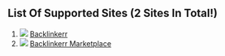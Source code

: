 ## List Of Supported Sites (2 Sites In Total!)
1. ![](https://www.google.com/s2/favicons?domain=https://www.backlinkerr.com/) [Backlinkerr](https://www.backlinkerr.com/) 
2. ![](https://www.google.com/s2/favicons?domain=https://backlinkerr.com/) [Backlinkerr Marketplace](https://linkbuilding.backlinkerr.com/) 


